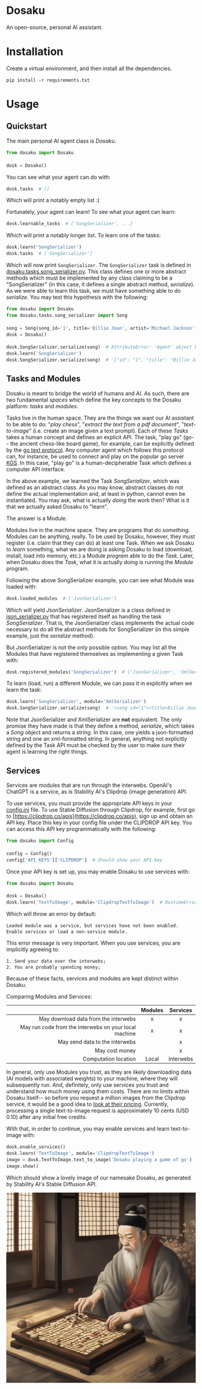 # Dosaku

An open-source, personal AI assistant.

# Installation

Create a virtual environment, and then install all the dependencies.

```commandline
pip install -r requirements.txt
```

# Usage

## Quickstart

The main personal AI agent class is *Dosaku*.

```python
from dosaku import Dosaku

dosk = Dosaku()
```

You can see what your agent can do with:

```python
dosk.tasks  # []
```

Which will print a notably empty list :( 

Fortunately, your agent can learn! To see what your agent can learn:

```python
dosk.learnable_tasks  # ['SongSerializer', ...]
```

Which will print a notably longer list. To learn one of the tasks:

```python
dosk.learn('SongSerializer')
dosk.tasks  # ['SongSerializer']
```

Which will now print `SongSerializer`. The `SongSerializer` task is defined in 
[dosaku.tasks.song_serializer.py](dosaku/tasks/song_serializer.py). This class defines one or more abstract methods 
which must be implemented by any class claiming to be a "SongSerializer" (in this case, it defines a single abstract 
method, *serialize*). As we were able to learn this task, we must have something able to do *serialize*. You may test 
this hypothesis with the following:

```python
from dosaku import Dosaku
from dosaku.tasks.song_serializer import Song

song = Song(song_id='1', title='Billie Jean', artist='Michael Jackson')
dosk = Dosaku()

dosk.SongSerializer.serialize(song)  # AttributeError: 'Agent' object has no attribute 'SongSerializer'
dosk.learn('SongSerializer')
dosk.SongSerializer.serialize(song)  # '{"id": "1", "title": "Billie Jean", "artist": "Michael Jackson"}'
```

## Tasks and Modules

Dosaku is meant to bridge the world of humans and AI. As such, there are two fundamental *spaces* which define the key 
concepts to the Dosaku platform: *tasks* and *modules*.

Tasks live in the human space. They are the things we want our AI assistant to be able to do: "*play chess*", "*extract 
the text from a pdf document*", "*text-to-image*" (i.e. create an image given a text prompt). Each of these *Tasks* 
takes a human concept and defines an explicit API. The task, "play go" (go-- the ancient chess-like board game), for 
example, can be explicitly defined by the [go text protocol](https://en.wikipedia.org/wiki/Go_Text_Protocol). Any 
computer agent which follows this protocol can, for instance, be used to connect and play on the popular go server 
[KGS](http://gokgs.com/). In this case, "play go" is a human-decipherable Task which defines a computer API interface.

In the above example, we learned the Task *SongSerializer*, which was defined as an abstract class. As you may know, 
abstract classes do not define the actual implementation and, at least in python, cannot even be instantiated. You may 
ask, what is actually *doing* the work then? What is it that we actually asked Dosaku to "learn". 

The answer is a Module.

Modules live in the machine space. They are programs that do *something*. Modules can be anything, really. To be used by
Dosaku, however, they must register (i.e. claim that they can do) at least one Task. When we ask Dosaku to 
*learn* something, what we are doing is asking Dosaku to load (download, install, load into memory, etc.) a Module 
*program* able to do the *Task*. Later, when Dosaku does the *Task*, what it is actually doing is running the *Module* 
program. 

Following the above SongSerializer example, you can see what Module was loaded with:

```python
dosk.loaded_modules  # ['JsonSerializer']
```

Which will yield *JsonSerializer*. JsonSerializer is a class defined in 
[json_serializer.py](dosaku/modules/dosaku/json_serializer.py) that has registered itself as handling the task 
*SongSerializer*. That is, the JsonSerializer class implements the actual code necessary to do all the abstract methods
for SongSerializer (in this simple example, just the *serialize* method). 

But JsonSerializer is not the only possible option. You may list all the Modules that have registered themselves as 
implementing a given Task with:

```python
dosk.registered_modules('SongSerializer')  # ['JsonSerializer', 'XmlSerializer', 'YamlSerializer']
```

To learn (load, run) a different Module, we can pass it in explicitly when we learn the task:

```python
dosk.learn('SongSerializer', module='XmlSerializer')
dosk.SongSerializer.serialize(song)  # '<song id="1"><title>Billie Jean</title><artist>Michael Jackson</artist></song>'
```

Note that JsonSerializer and XmlSerializer are **not** equivalent. The only promise they have made is that they define 
a method, *serialize*, which takes a *Song* object and returns a string. In this case, one yields a json-formatted 
string and one an xml-formatted string. In general, anything not explicitly defined by the Task API must be checked by 
the user to make sure their agent is learning the right things. 

## Services

Services are modules that are run through the interwebs. OpenAI's ChatGPT is a service, as is Stability AI's Clipdrop
(image generation) API. 

To use services, you must provide the appropriate API keys in your [config.ini](dosaku/config/config.ini) file. To 
use Stable Diffusion through Clipdrop, for example, first go to [https://clipdrop.co/apis](https://clipdrop.co/apis),
sign up and obtain an API key. Place this key in your config file under the CLIPDROP API key. You can access this API 
key programmatically with the following:

```python
from dosaku import Config

config = Config()
config['API_KEYS']['CLIPDROP']  # Should show your API key
```

Once your API key is set up, you may enable Dosaku to use services with:

```python
from dosaku import Dosaku

dosk = Dosaku()
dosk.learn('TextToImage', module='ClipdropTextToImage')  # RuntimeError
```

Which will throw an error by default: 

```text 
Loaded module was a service, but services have not been enabled. Enable services or load a non-service module.
```

This error message is very important. When you use services, you are implicitly agreeing to:

    1. Send your data over the interwebs;
    2. You are probably spending money;

Because of these facts, services and modules are kept distinct within Dosaku.

Comparing Modules and Services:

|                                                       | Modules | Services  |
|------------------------------------------------------:|:-------:|:---------:|
|                  May download data from the interwebs |    x    |     x     |
| May run code from the interwebs on your local machine |    x    |     x     |
|                        May send data to the interwebs |         |     x     |
|                                        May cost money |         |     x     |
|                                  Computation location |  Local  | Interwebs |

In general, only use Modules you trust, as they are likely downloading data (AI models with associated weights) to your
machine, where they will subsequently run. And, definitely, only use services you trust and understand how much money 
using them costs. There are no limits within Dosaku itself-- so before you request a million images from the Clipdrop
service, it would be a good idea to [look at their pricing](https://clipdrop.co/apis/pricing). Currently, processing a
single text-to-image request is approximately 10 cents (USD 0.10) after any initial free credits. 

With that, in order to continue, you may enable services and learn text-to-image with:

```python
dosk.enable_services()
dosk.learn('TextToImage', module='ClipdropTextToImage')
image = dosk.TextToImage.text_to_image('Dosaku playing a game of go')
image.show()
```

Which should show a lovely image of our namesake Dosaku, as generated by Stability AI's Stable Diffusion API.

![Dosaku playing go](resources/dosaku.png)
